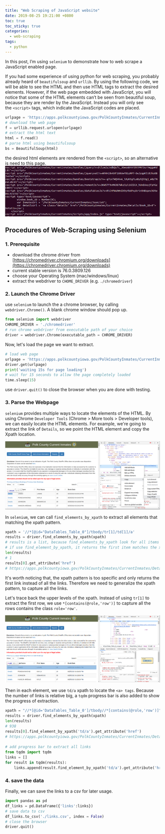 ```yaml
---
title: "Web Scraping of JavaScript website"
date: 2019-08-25 19:21:00 +0800
toc: true
toc_sticky: true
categories:
  - web-scraping
tags:
  - python
---
```


In this post, I’m using `selenium` to demonstrate how to web scrape a JavaScript enabled page.

If you had some experience of using python for web scraping, you probably already heard of `beautifulsoup` and `urllib`. By using the following code, we will be able to see the HTML and then use HTML tags to extract the desired elements. However, if the web page embedded with JavaScript, you will notice that some of the HTML elements can’t be seen from beautiful soup, because they are render by the JavaScript. Instead you will only see the `<script>` tags, which indicate the JavaScript codes are placed.

<!--more-->

```python
urlpage = 'https://apps.polkcountyiowa.gov/PolkCountyInmates/CurrentInmates/' 
# download the web page
f = urllib.request.urlopen(urlpage) 
# extract the html text
html = f.read()
# parse html using beautifulsoup
bs = BeautifulSoup(html)
```
the desired html elements are rendered from the `<script>`, so an alternative is need to this page.
![](https://raw.githubusercontent.com/6chaoran/data-story/master/tutorial/selenium_web_scrape/image/3_js_script.png)


## Procedures of Web-Scraping using Selenium

### 1. Prerequisite

* download the chrome driver from [https://chromedriver.chromium.org/downloads](https://chromedriver.chromium.org/downloads)
* current stable version is 76.0.3809.126
* choose your Operating System (mac/windows/linux)
* extract the webdriver to `CHOME_DRIVER` (e.g. `./chromedriver`)

### 2. Launch the Chrome Driver

use `selenium` to launch the a chrome browser, by calling `webdriver.Chrome()`.
A blank chrome window should pop up.

```python
from selenium import webdriver
CHROME_DRIVER = './chromedriver'
# run chrome webdriver from executable path of your choice
driver = webdriver.Chrome(executable_path = CHROME_DRIVER)
```
Now, let's load the page we want to extract.

```python
# load web page
urlpage = 'https://apps.polkcountyiowa.gov/PolkCountyInmates/CurrentInmates/' 
driver.get(urlpage)
print('waiting 15s for page loading')
# wait for 15 seconds to allow the page completely loaded
time.sleep(15)
```

use `driver.quit()` to close the browser when you are done with testing.


### 3. Parse the Webpage

`selenium` provides multiple ways to locate the elements of the HTML. By using Chrome `Developer Tools` (Chrome > More tools > Developer tools), we can easily locate the HTML elements. 
For example, we're going to extract the link of `Details`, so we point the HTML element and copy the Xpath location. 

![](https://raw.githubusercontent.com/6chaoran/data-story/master/tutorial/selenium_web_scrape/image/1_extract_link.png)

In `selenium`, we can call `find_elements_by_xpath` to extract all elements that matching the xpath pattern.

```python
xpath = '//*[@id="DataTables_Table_0"]/tbody/tr[1]/td[1]/a'
results = driver.find_elements_by_xpath(xpath)
# results is a list, because find_elements_by_xpath look for all items matching the xpath.
# if use find_element_by_xpath, it returns the first item matches the xpath.
len(results)
# 1
results[0].get_attribute('href') 
# https://apps.polkcountyiowa.gov/PolkCountyInmates/CurrentInmates/Details?Book_ID=299591
```

It's worth noticing that, the xpath pattern is too specific and only returns the first link instead of all the links. Therefore we need to generalize the xpath pattern, to capture all the links.

Let's trace back the upper levels of the xpath. Instead of using `tr[1]` to extract the first row, we use `*[contains(@role,'row')]` to capture all the rows contains the class `role='row'`.

![](https://raw.githubusercontent.com/6chaoran/data-story/master/tutorial/selenium_web_scrape/image/2_extract_row.png)

Then in each element, we use `td/a` xpath to locate the `<a> tags`. Because the number of links is relative big, a `tqdm` progress bar is also added to show the progress of extraction.

```python
xpath = "//*[@id='DataTables_Table_0']/tbody//*[contains(@role,'row')]"
results = driver.find_elements_by_xpath(xpath)
len(results)
# 938
results[0].find_element_by_xpath('td/a').get_attribute('href')
# https://apps.polkcountyiowa.gov/PolkCountyInmates/CurrentInmates/Details?Book_ID=299591

# add progress bar to extract all links
from tqdm import tqdm
links = []
for result in tqdm(results):
	links.append(result.find_element_by_xpath('td/a').get_attribute('href'))
```

### 4. save the data

Finally, we can save the links to a csv for later usage.

```python
import pandas as pd
df_links = pd.DataFrame({'links':links})
# save data to csv
df_links.to_csv('./links.csv', index = False)
# close the browser
driver.quit()
```
